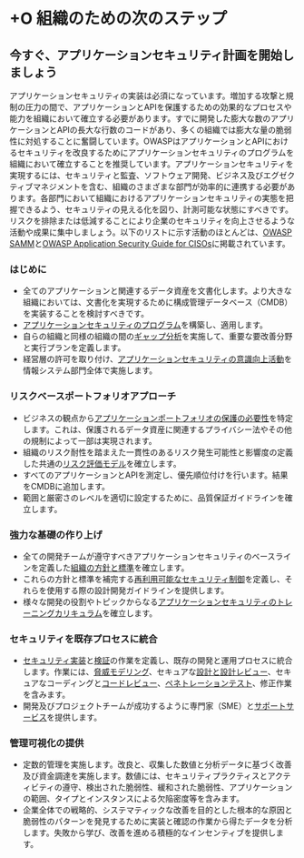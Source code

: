 # +O 組織のための次のステップ
## 今すぐ、アプリケーションセキュリティ計画を開始しましょう

アプリケーションセキュリティの実装は必須になっています。増加する攻撃と規制の圧力の間で、アプリケーションとAPIを保護するための効果的なプロセスや能力を組織において確立する必要があります。すでに開発した膨大な数のアプリケーションとAPIの長大な行数のコードがあり、多くの組織では膨大な量の脆弱性に対処することに奮闘しています。OWASPはアプリケーションとAPIにおけるセキュリティを改良するためにアプリケーションセキュリティのプログラムを組織において確立することを推奨しています。アプリケーションセキュリティを実現するには、セキュリティと監査、ソフトウェア開発、ビジネス及びエグゼクティブマネジメントを含む、組織のさまざまな部門が効率的に連携する必要があります。各部門において組織におけるアプリケーションセキュリティの実態を把握できるよう、セキュリティの見える化を図り、計測可能な状態にすべきです。リスクを排除または低減することにより企業のセキュリティを向上させるような活動や成果に集中しましょう。以下のリストに示す活動のほとんどは、[OWASP SAMM](https://wiki.owasp.org/index.php/OWASP_SAMM_Project)と[OWASP Application Security Guide for CISOs](https://wiki.owasp.org/index.php/Application_Security_Guide_For_CISOs)に掲載されています。

### はじめに
* 全てのアプリケーションと関連するデータ資産を文書化します。より大きな組織においては、文書化を実現するために構成管理データベース（CMDB）を実装することを検討すべきです。
* [アプリケーションセキュリティのプログラム](https://wiki.owasp.org/index.php/SAMM_-_Strategy_&_Metrics_-_1)を構築し、適用します。  
* 自らの組織と同様の組織の間の[ギャップ分析](https://wiki.owasp.org/index.php/SAMM_-_Strategy_&_Metrics_-_3)を実施して、重要な要改善分野と実行プランを定義します。
* 経営層の許可を取り付け、[アプリケーションセキュリティの意識向上活動](https://wiki.owasp.org/index.php/SAMM_-_Education_&_Guidance_-_1)を情報システム部門全体で実施します。

### リスクベースポートフォリオアプローチ
* ビジネスの観点から[アプリケーションポートフォリオの保護の必要性](https://wiki.owasp.org/index.php/SAMM_-_Strategy_&_Metrics_-_2)を特定します。これは、保護されるデータ資産に関連するプライバシー法やその他の規制によって一部は実現されます。
* 組織のリスク耐性を踏まえた一貫性のあるリスク発生可能性と影響度の定義した共通の[リスク評価モデル](https://wiki.owasp.org/index.php/OWASP_Risk_Rating_Methodology)を確立します。
* すべてのアプリケーションとAPIを測定し、優先順位付けを行います。結果をCMDBに追加します。
* 範囲と厳密さのレベルを適切に設定するために、品質保証ガイドラインを確立します。

### 強力な基礎の作り上げ
* 全ての開発チームが遵守すべきアプリケーションセキュリティのベースラインを定義した[組織の方針と標準](https://wiki.owasp.org/index.php/SAMM_-_Policy_&_Compliance_-_2)を確立します。
* これらの方針と標準を補完する[再利用可能なセキュリティ制御](https://wiki.owasp.org/index.php/OWASP_Security_Knowledge_Framework#tab=Main)を定義し、それらを使用する際の設計開発ガイドラインを提供します。
* 様々な開発の役割やトピックからなる[アプリケーションセキュリティのトレーニングカリキュラム](https://wiki.owasp.org/index.php/SAMM_-_Education_&_Guidance_-_2)を確立します。   

### セキュリティを既存プロセスに統合
* [セキュリティ実装](https://wiki.owasp.org/index.php/SAMM_-_Construction)と[検証](https://wiki.owasp.org/index.php/SAMM_-_Verification)の作業を定義し、既存の開発と運用プロセスに統合します。作業には、[脅威モデリング](https://wiki.owasp.org/index.php/SAMM_-_Threat_Assessment_-_1)、セキュアな[設計と設計レビュー](https://wiki.owasp.org/index.php/SAMM_-_Design_Review_-_1)、セキュアなコーディングと[コードレビュー](https://wiki.owasp.org/index.php/SAMM_-_Code_Review_-_1)、[ペネトレーションテスト](https://wiki.owasp.org/index.php/SAMM_-_Security_Testing_-_1)、修正作業を含みます。
* 開発及びプロジェクトチームが成功するように専門家（SME）と[サポートサービス](https://wiki.owasp.org/index.php/SAMM_-_Education_&_Guidance_-_3)を提供します。

### 管理可視化の提供
* 定数的管理を実施します。改良と、収集した数値と分析データに基づく改善及び資金調達を実施します。数値には、セキュリティプラクティスとアクティビティの遵守、検出された脆弱性、緩和された脆弱性、アプリケーションの範囲、タイプとインスタンスによる欠陥密度等を含みます。
* 企業全体での戦略的、システマティックな改善を目的とした根本的な原因と脆弱性のパターンを発見するために実装と確認の作業から得たデータを分析します。失敗から学び、改善を進める積極的なインセンティブを提供します。
